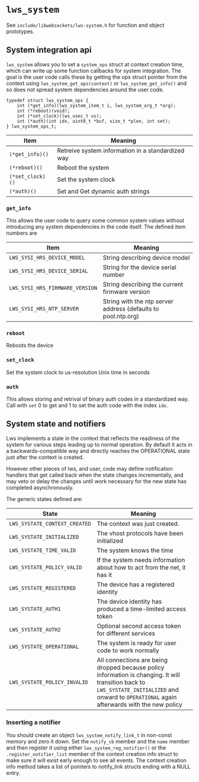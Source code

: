 # `lws_system`

See `include/libwebsockets/lws-system.h` for function and object prototypes.

## System integration api

`lws_system` allows you to set a `system_ops` struct at context creation time,
which can write up some function callbacks for system integration.  The goal
is the user code calls these by getting the ops struct pointer from the
context using `lws_system_get_ops(context)` or `lws_system_get_info()` and
so does not spread system dependencies around the user code.

```
typedef struct lws_system_ops {
	int (*get_info)(lws_system_item_t i, lws_system_arg_t *arg);
	int (*reboot)(void);
	int (*set_clock)(lws_usec_t us);
	int (*auth)(int idx, uint8_t *buf, size_t *plen, int set);
} lws_system_ops_t;
```

|Item|Meaning|
|---|---|
|`(*get_info)()`|Retreive system information in a standardized way|
|`(*reboot)()`|Reboot the system|
|`(*set_clock)()`|Set the system clock|
|`(*auth)()`|Set and Get dynamic auth strings|

### `get_info`

This allows the user code to query some common system values without introducing
any system dependencies in the code itself.  The defined item numbers are

|Item|Meaning|
|---|---|
|`LWS_SYSI_HRS_DEVICE_MODEL`|String describing device model|
|`LWS_SYSI_HRS_DEVICE_SERIAL`|String for the device serial number|
|`LWS_SYSI_HRS_FIRMWARE_VERSION`|String describing the current firmware version|
|`LWS_SYSI_HRS_NTP_SERVER`|String with the ntp server address (defaults to pool.ntp.org)|

### `reboot`

Reboots the device

### `set_clock`

Set the system clock to us-resolution Unix time in seconds

### `auth`

This allows storing and retrival of binary auth codes in a standardized way.
Call with `set` 0 to get and 1 to set the auth code with the index `idx`. 

## System state and notifiers

Lws implements a state in the context that reflects the readiness of the system
for various steps leading up to normal operation.  By default it acts in a
backwards-compatible way and directly reaches the OPERATIONAL state just after
the context is created.

However other pieces of lws, and user, code may define notification handlers
that get called back when the state changes incrementally, and may veto or delay
the changes until work necessary for the new state has completed asynchronously.

The generic states defined are:

|State|Meaning|
|---|---|
|`LWS_SYSTATE_CONTEXT_CREATED`|The context was just created.|
|`LWS_SYSTATE_INITIALIZED`|The vhost protocols have been initialized|
|`LWS_SYSTATE_TIME_VALID`|The system knows the time|
|`LWS_SYSTATE_POLICY_VALID`|If the system needs information about how to act from the net, it has it|
|`LWS_SYSTATE_REGISTERED`|The device has a registered identity|
|`LWS_SYSTATE_AUTH1`|The device identity has produced a time-limited access token|
|`LWS_SYSTATE_AUTH2`|Optional second access token for different services|
|`LWS_SYSTATE_OPERATIONAL`|The system is ready for user code to work normally|
|`LWS_SYSTATE_POLICY_INVALID`|All connections are being dropped because policy information is changing.  It will transition back to `LWS_SYSTATE_INITIALIZED` and onward to `OPERATIONAL` again afterwards with the new policy|

### Inserting a notifier

You should create an object `lws_system_notify_link_t` in non-const memory and zero it down.
Set the `notify_cb` member and the `name` member and then register it using either
`lws_system_reg_notifier()` or the `.register_notifier_list`
member of the context creation info struct to make sure it will exist early
enough to see all events.  The context creation info method takes a list of
pointers to notify_link structs ending with a NULL entry.

